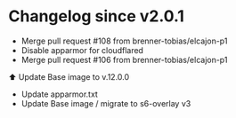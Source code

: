 # Changelog since v2.0.1
- Merge pull request #108 from brenner-tobias/elcajon-p1 
- Disable apparmor for cloudflared 
- Merge pull request #106 from brenner-tobias/elcajon-p1

⬆️ Update Base image to v.12.0.0 
- Update apparmor.txt 
- Update Base image / migrate to s6-overlay v3 
